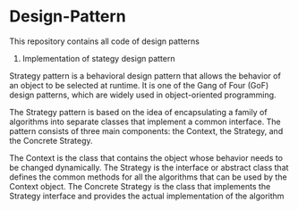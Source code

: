 # Design-Pattern
This repository contains all code of design patterns

1.  Implementation of stategy design pattern

Strategy pattern is a behavioral design pattern that allows the behavior of an object to be selected at runtime. It is one of the Gang of Four (GoF) design patterns, which are widely used in object-oriented programming.

The Strategy pattern is based on the idea of encapsulating a family of algorithms into separate classes that implement a common interface. The pattern consists of three main components: the Context, the Strategy, and the Concrete Strategy.

The Context is the class that contains the object whose behavior needs to be changed dynamically. The Strategy is the interface or abstract class that defines the common methods for all the algorithms that can be used by the Context object. The Concrete Strategy is the class that implements the Strategy interface and provides the actual implementation of the algorithm